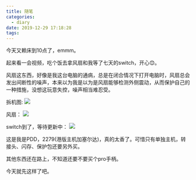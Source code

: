 ```yaml
---
title: 随笔
categories:
  - diary
date: 2019-12-29 17:18:28
tags:
---
```



今天又赖床到10点了，emmm。

起来看一会视频，吃个饭去拿风扇和我等了七天的switch，开心😊。

风扇这东西，好像是我这台电脑的通病，总是在闭合情况下打开电脑时，风扇总会发出间断性的噪声，本来以为我是以为是风扇能够检测外侧震动，从而保护自己的一种措施，没想这玩意失控，噪声相当难忍受。


拆机图:
![](https://cdn.jsdelivr.net/gh/charstal/images/hexo/2019-12-29-mi-pro.jpg)


风扇：
![](https://cdn.jsdelivr.net/gh/charstal/images/hexo/2019-12-29-fan.jpg)


switch到了，等待更新中：
![](https://cdn.jsdelivr.net/gh/charstal/images/hexo/2019-12-29-switch.jpg)


这是我是PDD，2279(港版主机加塞尔达)，真的太香了。可惜只有单独主机，转接头、闪存、保护包还要另外买。

其他东西还在路上，不知道还要不要买个pro手柄。

今天就先这样了吧。
